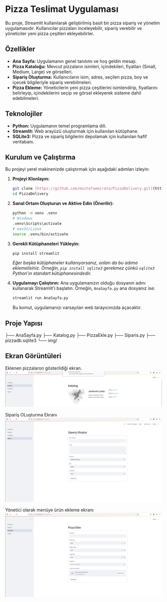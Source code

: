 # Pizza Teslimat Uygulaması

Bu proje, Streamlit kullanılarak geliştirilmiş basit bir pizza sipariş ve yönetim uygulamasıdır. Kullanıcılar pizzaları inceleyebilir, sipariş verebilir ve yöneticiler yeni pizza çeşitleri ekleyebilirler.

## Özellikler

* **Ana Sayfa:** Uygulamanın genel tanıtımı ve hoş geldin mesajı.
* **Pizza Kataloğu:** Mevcut pizzaların isimleri, içindekileri, fiyatları (Small, Medium, Large) ve görselleri.
* **Sipariş Oluşturma:** Kullanıcıların isim, adres, seçilen pizza, boy ve içecek bilgileriyle sipariş verebilmeleri.
* **Pizza Ekleme:** Yöneticilerin yeni pizza çeşitlerini isimlendirip, fiyatlarını belirleyip, içindekilerini seçip ve görsel ekleyerek sisteme dahil edebilmeleri.

## Teknolojiler

* **Python:** Uygulamanın temel programlama dili.
* **Streamlit:** Web arayüzü oluşturmak için kullanılan kütüphane.
* **SQLite3:** Pizza ve sipariş bilgilerini depolamak için kullanılan hafif veritabanı.

## Kurulum ve Çalıştırma

Bu projeyi yerel makinenizde çalıştırmak için aşağıdaki adımları izleyin:

1.  **Projeyi Klonlayın:**
    ```bash
    git clone [https://github.com/mustafaemirata/PizzaDelivery.git](https://github.com/mustafaemirata/PizzaDelivery.git)
    cd PizzaDelivery
    ```

2.  **Sanal Ortam Oluşturun ve Aktive Edin (Önerilir):**
    ```bash
    python -m venv .venv
    # Windows
    .venv\Scripts\activate
    # macOS/Linux
    source .venv/bin/activate
    ```

3.  **Gerekli Kütüphaneleri Yükleyin:**
    ```bash
    pip install streamlit
    ```
    *Eğer başka kütüphaneler kullanıyorsanız, onları da bu adıma eklemelisiniz. Örneğin, `pip install sqlite3` gerekmez çünkü `sqlite3` Python'ın standart kütüphanesindedir.*

4.  **Uygulamayı Çalıştırın:**
    Ana uygulamanızın olduğu dosyanın adını kullanarak Streamlit'i başlatın. Örneğin, `AnaSayfa.py` ana dosyanız ise:
    ```bash
    streamlit run AnaSayfa.py
    ```
    Bu komut, uygulamanızı varsayılan web tarayıcınızda açacaktır.

## Proje Yapısı
├── AnaSayfa.py
├── Katalog.py
├── PizzaEkle.py
├── Siparis.py
├── pizzadb.sqlite3
└── img/  
## Ekran Görüntüleri

Eklenen pizzalaron gösterildiği ekran.
![Katalog Sayfası](ProjeResimleri/katalog.png)

Sipariş OLuşturma Ekranı
![Sipariş Sayfası](ProjeResimleri/siparis.png)

Yönetici olarak menüye ürün ekleme ekranı
![Pizza Ekle Sayfası](ProjeResimleri/ekle.png)
